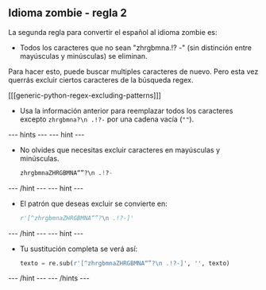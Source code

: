 ## Idioma zombie - regla 2

La segunda regla para convertir el español al idioma zombie es:

- Todos los caracteres que no sean "zhrgbmna.!? -" (sin distinción entre mayúsculas y minúsculas) se eliminan.

Para hacer esto, puede buscar multiples caracteres de nuevo. Pero esta vez querrás excluir ciertos caracteres de la búsqueda regex.

[[[generic-python-regex-excluding-patterns]]]

- Usa la información anterior para reemplazar todos los caracteres excepto `zhrgbmna?\n .!?-` por una cadena vacía (`""`).

--- hints --- --- hint ---

- No olvides que necesitas excluir caracteres en mayúsculas y minúsculas.

  ```python
  zhrgbmnaZHRGBMNA“”?\n .!?-
  ```

--- /hint --- --- hint ---

- El patrón que deseas excluir se convierte en:

  ```python
  r'[^zhrgbmnaZHRGBMNA“”?\n .!?-]'
  ```

--- /hint --- --- hint ---

- Tu sustitución completa se verá así:

  ```python
  texto = re.sub(r'[^zhrgbmnaZHRGBMNA“”?\n .!?-]', '', texto)
  ```

--- /hint --- --- /hints ---
